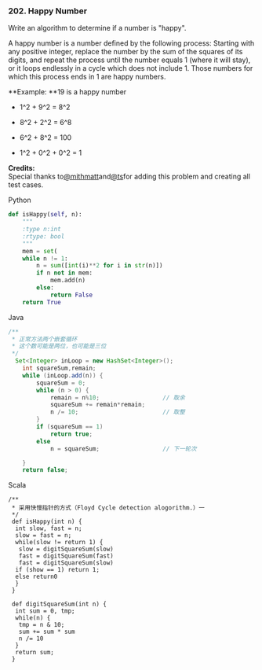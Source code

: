 ### 202. Happy Number

Write an algorithm to determine if a number is "happy".

A happy number is a number defined by the following process: Starting with any positive integer, replace the number by the sum of the squares of its digits, and repeat the process until the number equals 1 \(where it will stay\), or it loops endlessly in a cycle which does not include 1. Those numbers for which this process ends in 1 are happy numbers.

**Example: **19 is a happy number

* 1^2 + 9^2 = 8^2

* 8^2 + 2^2 = 6^8

* 6^2 + 8^2 = 100

* 1^2 + 0^2 + 0^2 = 1

**Credits:**  
Special thanks to[@mithmatt](https://leetcode.com/discuss/user/mithmatt)and[@ts](https://leetcode.com/discuss/user/ts)for adding this problem and creating all test cases.

Python

```py
def isHappy(self, n):
    """
    :type n:int
    :rtype: bool
    """
    mem = set(
    while n != 1:
        n = sum([int(i)**2 for i in str(n)])
        if n not in mem:
            mem.add(n)
        else:
            return False
    return True
```

Java

```java
/**
 * 正常方法两个嵌套循环
 * 这个数可能是两位，也可能是三位
 */
  Set<Integer> inLoop = new HashSet<Integer>();
    int squareSum,remain;
    while (inLoop.add(n)) {
        squareSum = 0;
        while (n > 0) {
            remain = n%10;                  // 取余
            squareSum += remain*remain;        
            n /= 10;                        // 取整
        }
        if (squareSum == 1)
            return true;
        else
            n = squareSum;                  // 下一轮次

    }
    return false;
```

Scala

```
/**
 * 采用快慢指针的方式（Floyd Cycle detection alogorithm.）一
 */
 def isHappy(int n) {
  int slow, fast = n;
  slow = fast = n;
  while(slow != return 1) {
   slow = digitSquareSum(slow)
   fast = digitSquareSum(fast)
   fast = digitSquareSum(slow)
  if (show == 1) return 1;
  else return0
  }
 }

 def digitSquareSum(int n) {
  int sum = 0, tmp;
  while(n) {
   tmp = n & 10;
   sum += sum * sum
   n /= 10
  }
  return sum;
 }
```



